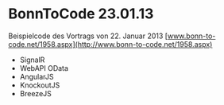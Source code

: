 BonnToCode 23.01.13
==============

Beispielcode des Vortrags von 22. Januar 2013 [www.bonn-to-code.net/1958.aspx](http://www.bonn-to-code.net/1958.aspx)

* SignalR
* WebAPI OData
* AngularJS
* KnockoutJS
* BreezeJS 